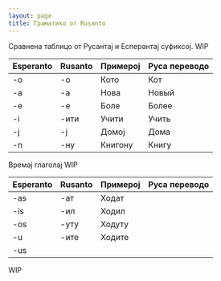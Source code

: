 ```yaml
---
layout: page
title: Граматико от Rusanto
---
```


Сравнена таблицо от Русантај и Есперантај суфиксој. WIP

| Esperanto | Rusanto | Примерој  | Руса переводо |
|----------|----------|-----------|--------------|
| -o        |   -о       |    Кото       | Кот         |
| -a        |   -а      |     Нова      |    Новый          |
| -e        |    -е      |     Боле      |      Более        |
|   -i      |     -ити     |     Учити      |      Учить        |
|   -j      |     -ј     |      Домој     |     Дома         |
|   -n      |    -ну      |    Книгону       |     Книгу         |

Времај глаголај WIP

| Esperanto | Rusanto | Примерој  | Руса переводо |
|----------|----------|-----------|--------------|
|   -as      |    -ат      |     Ходат      |              |
|    -is     |     -ил     |     Ходил      |              |
|    -os     |     -уту     |      Ходуту     |              |
|    -u     |     -ите     |     Ходите      |              |
|    -us     |          |           |              |


WIP
